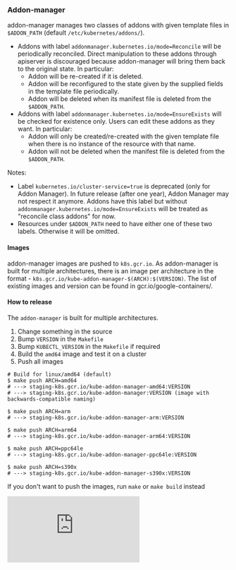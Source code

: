 ### Addon-manager

addon-manager manages two classes of addons with given template files in
`$ADDON_PATH` (default `/etc/kubernetes/addons/`).
- Addons with label `addonmanager.kubernetes.io/mode=Reconcile` will be periodically
reconciled. Direct manipulation to these addons through apiserver is discouraged because
addon-manager will bring them back to the original state. In particular:
	- Addon will be re-created if it is deleted.
	- Addon will be reconfigured to the state given by the supplied fields in the template
	file periodically.
	- Addon will be deleted when its manifest file is deleted from the `$ADDON_PATH`.
- Addons with label `addonmanager.kubernetes.io/mode=EnsureExists` will be checked for
existence only. Users can edit these addons as they want. In particular:
	- Addon will only be created/re-created with the given template file when there is no
	instance of the resource with that name.
	- Addon will not be deleted when the manifest file is deleted from the `$ADDON_PATH`.

Notes:
- Label `kubernetes.io/cluster-service=true` is deprecated (only for Addon Manager).
In future release (after one year), Addon Manager may not respect it anymore. Addons
have this label but without `addonmanager.kubernetes.io/mode=EnsureExists` will be
treated as "reconcile class addons" for now.
- Resources under `$ADDON_PATH` need to have either one of these two labels.
Otherwise it will be omitted.

#### Images

addon-manager images are pushed to `k8s.gcr.io`. As addon-manager is built for multiple architectures, there is an image per architecture in the format - `k8s.gcr.io/kube-addon-manager-$(ARCH):$(VERSION)`. The list of existing images and version can be found in gcr.io/google-containers/.

#### How to release

The `addon-manager` is built for multiple architectures.

1. Change something in the source
2. Bump `VERSION` in the `Makefile`
3. Bump `KUBECTL_VERSION` in the `Makefile` if required
4. Build the `amd64` image and test it on a cluster
5. Push all images

```console
# Build for linux/amd64 (default)
$ make push ARCH=amd64
# ---> staging-k8s.gcr.io/kube-addon-manager-amd64:VERSION
# ---> staging-k8s.gcr.io/kube-addon-manager:VERSION (image with backwards-compatible naming)

$ make push ARCH=arm
# ---> staging-k8s.gcr.io/kube-addon-manager-arm:VERSION

$ make push ARCH=arm64
# ---> staging-k8s.gcr.io/kube-addon-manager-arm64:VERSION

$ make push ARCH=ppc64le
# ---> staging-k8s.gcr.io/kube-addon-manager-ppc64le:VERSION

$ make push ARCH=s390x
# ---> staging-k8s.gcr.io/kube-addon-manager-s390x:VERSION
```

If you don't want to push the images, run `make` or `make build` instead


[![Analytics](https://kubernetes-site.appspot.com/UA-36037335-10/GitHub/cluster/addons/addon-manager/README.md?pixel)]()
